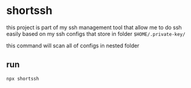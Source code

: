 # shortssh


this project is part of my ssh management tool that allow me to do ssh easily based on my ssh configs that store in folder `$HOME/.private-key/` 

this command will scan all of configs in nested folder 

## run 

```sh
npx shortssh
```
```
```
